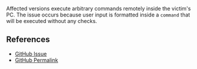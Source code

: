 
Affected versions execute arbitrary commands remotely inside the victim's PC. The issue occurs because user input is formatted inside a `command` that will be executed without any checks.

## References

- [GitHub Issue](https://github.com/forsigner/node-pngdefry/issues/9)
- [GitHub Permalink](https://github.com/forsigner/node-pngdefry/blob/master/lib/index.js#L54)